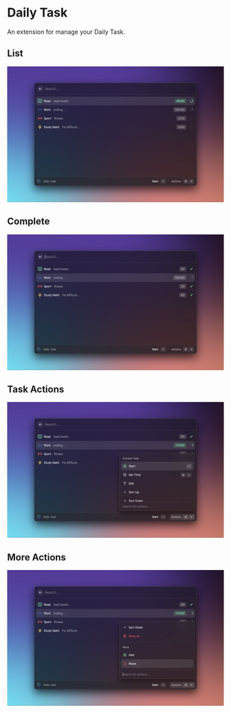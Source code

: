 # Daily Task

An extension for manage your Daily Task.

## List
![List](./metadata/daily-task-1.png)
## Complete
![Complete](./metadata/daily-task-2.png)
## Task Actions
![Complete](./metadata/daily-task-3.png)
## More Actions
![Complete](./metadata/daily-task-4.png)